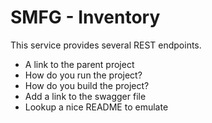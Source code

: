# SMFG - Inventory

This service provides several REST endpoints.

* A link to the parent project
* How do you run the project?
* How do you build the project?
* Add a link to the swagger file
* Lookup a nice README to emulate